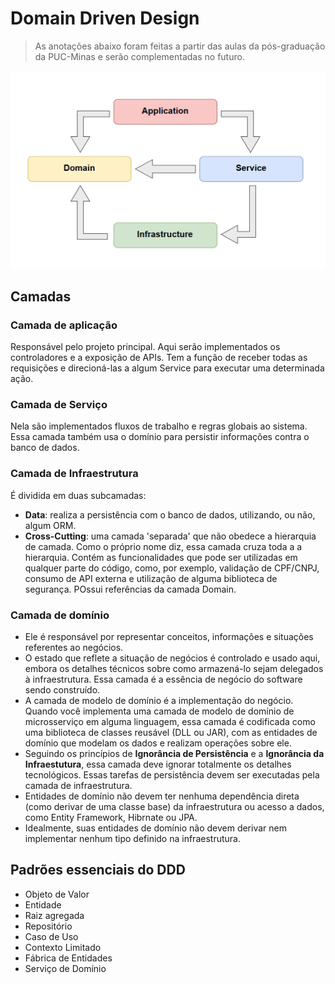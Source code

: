 # Domain Driven Design

> As anotações abaixo foram feitas a partir das aulas da pós-graduação da PUC-Minas e serão complementadas no futuro.

![ddd-diagram](./images/ddd-diagram.png)

## Camadas

### Camada de aplicação

Responsável pelo projeto principal. Aqui serão implementados os controladores e a exposição de APIs. Tem a função de receber todas as requisições e direcioná-las a algum Service para executar uma determinada ação.

### Camada de Serviço

Nela são implementados fluxos de trabalho e regras globais ao sistema. Essa camada também usa o domínio para persistir informações contra o banco de dados.

### Camada de Infraestrutura

É dividida em duas subcamadas:

- **Data**: realiza a persistência com o banco de dados, utilizando, ou não, algum ORM.
- **Cross-Cutting**: uma camada 'separada' que não obedece a hierarquia de camada. Como o próprio nome diz, essa camada cruza toda a a hierarquia. Contém as funcionalidades que pode ser utilizadas em qualquer parte do código, como, por exemplo, validação de CPF/CNPJ, consumo de API externa e utilização de alguma biblioteca de segurança. POssui referências da camada Domain.

### Camada de domínio

- Ele é responsável por representar conceitos, informações e situações referentes ao negócios.
- O estado que reflete a situação de negócios é controlado e usado aqui, embora os detalhes técnicos sobre como armazená-lo sejam delegados à infraestrutura. Essa camada é a essência de negócio do software sendo construído.
- A camada de modelo de domínio é a implementação do negócio. Quando você implementa uma camada de modelo de domínio de microsserviço em alguma linguagem, essa camada é codificada como uma biblioteca de classes reusável (DLL ou JAR), com as entidades de domínio que modelam os dados e realizam operações sobre ele.
- Seguindo os princípios de **Ignorância de Persistência** e a **Ignorância da Infraestutura**, essa camada deve ignorar totalmente os detalhes tecnológicos. Essas tarefas de persistência devem ser executadas pela camada de infraestrutura.
- Entidades de domínio não devem ter nenhuma dependência direta (como derivar de uma classe base) da infraestrutura ou acesso a dados, como Entity Framework, Hibrnate ou JPA.
- Idealmente, suas entidades de domínio não devem derivar nem implementar nenhum tipo definido na infraestrutura.


## Padrões essenciais do DDD

- Objeto de Valor
- Entidade
- Raiz agregada
- Repositório
- Caso de Uso
- Contexto Limitado
- Fábrica de Entidades
- Serviço de Domínio


